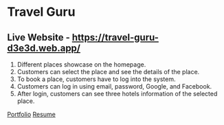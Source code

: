 # Travel Guru

## Live Website - https://travel-guru-d3e3d.web.app/

1. Different places showcase on the homepage.
2. Customers can select the place and see the details of the place.
3. To book a place, customers have to log into the system.
4. Customers can log in using email, password, Google, and Facebook.
5. After login, customers can see three hotels information of the selected place.

[Portfolio][portfolio]
[Resume][resume]

[portfolio]: https://nur-a-alam.me/
[resume]: https://drive.google.com/file/d/1JUzoOcAMR58wOuVWR4SZVVl4rrk3_UYb/view
